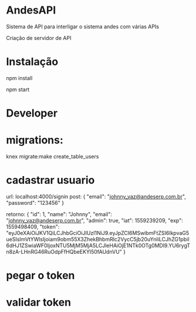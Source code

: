 
# AndesAPI
Sistema de API para interligar o sistema andes com várias APIs

Criação de servidor de API

# Instalação

npm install

npm start


# Developer

# migrations:
knex migrate:make create_table_users


# cadastrar usuario

url: localhost:4000/signin
post: 
{
	"email": "johnny_vaz@andeserp.com.br",
	"password": "123456"
}

retorno:
{
    "id": 1,
    "name": "Johnny",
    "email": "johnny_vaz@andeserp.com.br",
    "admin": true,
    "iat": 1559239209,
    "exp": 1559498409,
    "token": "eyJ0eXAiOiJKV1QiLCJhbGciOiJIUzI1NiJ9.eyJpZCI6MSwibmFtZSI6IkpvaG5ueSIsImVtYWlsIjoiam9obm55X3ZhekBhbmRlc2VycC5jb20uYnIiLCJhZG1pbiI6dHJ1ZSwiaWF0IjoxNTU5MjM5MjA5LCJleHAiOjE1NTk0OTg0MDl9.YU6rygTn8zA-LHnRG46RuOdpFfHQbeEKYl50fAUdnVU"
}

# pegar o token



# validar token